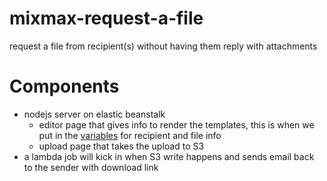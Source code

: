 # mixmax-request-a-file
request a file from recipient(s) without having them reply with attachments

# Components
* nodejs server on elastic beanstalk
  * editor page that gives info to render the templates, this is when we put in the [variables](http://sdk.mixmax.com/docs/variables-in-templates) for recipient and file info
  * upload page that takes the upload to S3
* a lambda job will kick in when S3 write happens and sends email back to the sender with download link
